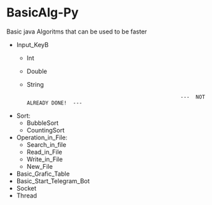 # BasicAlg-Py
Basic java Algoritms that can be used to be faster

  - Input_KeyB
    - Int
    - Double
    - String
                                                            
                                                            ---  NOT ALREADY DONE!  ---
  - Sort:
    - BubbleSort
    - CountingSort
  - Operation_in_File:
    - Search_in_file
    - Read_in_File
    - Write_in_File
    - New_File
  - Basic_Grafic_Table
  - Basic_Start_Telegram_Bot
  - Socket
  - Thread
